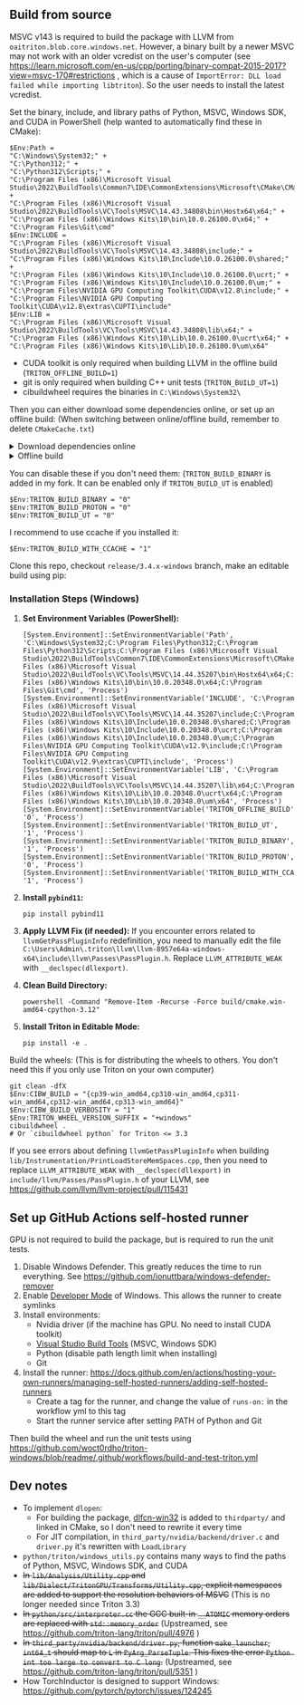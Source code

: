 ## Build from source

MSVC v143 is required to build the package with LLVM from `oaitriton.blob.core.windows.net`. However, a binary built by a newer MSVC may not work with an older vcredist on the user's computer (see https://learn.microsoft.com/en-us/cpp/porting/binary-compat-2015-2017?view=msvc-170#restrictions , which is a cause of `ImportError: DLL load failed while importing libtriton`). So the user needs to install the latest vcredist.

Set the binary, include, and library paths of Python, MSVC, Windows SDK, and CUDA in PowerShell (help wanted to automatically find these in CMake):
```pwsh
$Env:Path =
"C:\Windows\System32;" +
"C:\Python312;" +
"C:\Python312\Scripts;" +
"C:\Program Files (x86)\Microsoft Visual Studio\2022\BuildTools\Common7\IDE\CommonExtensions\Microsoft\CMake\CMake\bin;" +
"C:\Program Files (x86)\Microsoft Visual Studio\2022\BuildTools\VC\Tools\MSVC\14.43.34808\bin\Hostx64\x64;" +
"C:\Program Files (x86)\Windows Kits\10\bin\10.0.26100.0\x64;" +
"C:\Program Files\Git\cmd"
$Env:INCLUDE =
"C:\Program Files (x86)\Microsoft Visual Studio\2022\BuildTools\VC\Tools\MSVC\14.43.34808\include;" +
"C:\Program Files (x86)\Windows Kits\10\Include\10.0.26100.0\shared;" +
"C:\Program Files (x86)\Windows Kits\10\Include\10.0.26100.0\ucrt;" +
"C:\Program Files (x86)\Windows Kits\10\Include\10.0.26100.0\um;" +
"C:\Program Files\NVIDIA GPU Computing Toolkit\CUDA\v12.8\include;" +
"C:\Program Files\NVIDIA GPU Computing Toolkit\CUDA\v12.8\extras\CUPTI\include"
$Env:LIB =
"C:\Program Files (x86)\Microsoft Visual Studio\2022\BuildTools\VC\Tools\MSVC\14.43.34808\lib\x64;" +
"C:\Program Files (x86)\Windows Kits\10\Lib\10.0.26100.0\ucrt\x64;" +
"C:\Program Files (x86)\Windows Kits\10\Lib\10.0.26100.0\um\x64"
```
* CUDA toolkit is only required when building LLVM in the offline build (`TRITON_OFFLINE_BUILD=1`)
* git is only required when building C++ unit tests (`TRITON_BUILD_UT=1`)
* cibuildwheel requires the binaries in `C:\Windows\System32\`

Then you can either download some dependencies online, or set up an offline build: (When switching between online/offline build, remember to delete `CMakeCache.txt`)

<details>
<summary>Download dependencies online</summary>

`setup.py` will download LLVM and JSON into the cache folder set by `TRITON_HOME` (by default `C:\Users\<your username>\.triton\`) and link against them. The LLVM is built by https://github.com/triton-lang/triton/blob/main/.github/workflows/llvm-build.yml

A minimal CUDA toolchain (`ptxas.exe`, `cuda.h`, `cuda.lib`) and TinyCC will be downloaded and bundled in the wheel.

If you're in China, make sure to have a good Internet connection.

(For Triton <= 3.1, the pre-built LLVM is not provided. You still need to build LLVM and set `LLVM_SYSPATH`. Other dependencies can be automatically downloaded.)
</details>

<details>
<summary>Offline build</summary>

Enable offline build:
```pwsh
$Env:TRITON_OFFLINE_BUILD = "1"
```

Build LLVM using MSVC according to the instructions of the official Triton:
```pwsh
# Check out the commit according to cmake/llvm-hash.txt (Sadly, you need to rebuild LLVM every week if you want to keep up to date)
cmake -B build -G Ninja -DCMAKE_BUILD_TYPE=Release -DLLVM_ENABLE_PROJECTS="mlir;llvm" -DLLVM_TARGETS_TO_BUILD="host;NVPTX;AMDGPU" -DLLVM_BUILD_TOOLS=OFF -DLLVM_CCACHE_BUILD=ON -DLLVM_ENABLE_DIA_SDK=OFF llvm
cmake --build build -j 8 --config Release
```
* See https://github.com/triton-lang/triton?tab=readme-ov-file#building-with-a-custom-llvm and https://github.com/triton-lang/triton/blob/main/.github/workflows/llvm-build.yml
* When cloning LLVM, use `git clone --filter=blob:none https://github.com/llvm/llvm-project.git`. You don't want to clone the whole history as it's too large
* The official Triton enables `-DLLVM_ENABLE_ASSERTIONS=ON` when compiling LLVM, and this will increase the binary size of Triton
* You may need to add the following compiler options to make MSVC happy, see https://reviews.llvm.org/D90116 and https://github.com/llvm/llvm-project/issues/65255:
```diff
diff --git a/llvm/CMakeLists.txt b/llvm/CMakeLists.txt
index c06e661573ed..80b31843f45d 100644
--- a/llvm/CMakeLists.txt
+++ b/llvm/CMakeLists.txt
@@ -821,6 +821,8 @@ if(MSVC)
   if (BUILD_SHARED_LIBS)
     message(FATAL_ERROR "BUILD_SHARED_LIBS options is not supported on Windows.")
   endif()
+  add_compile_options("/utf-8")
+  add_compile_options("/D_SILENCE_NONFLOATING_COMPLEX_DEPRECATION_WARNING")
 else()
   option(LLVM_LINK_LLVM_DYLIB "Link tools against the libllvm dynamic library" OFF)
   option(LLVM_BUILD_LLVM_C_DYLIB "Build libllvm-c re-export library (Darwin only)" OFF)
```

Download JSON according to `setup.py`:
* https://github.com/nlohmann/json/releases/download/v3.11.3/include.zip

Set their paths:
```pwsh
$Env:LLVM_SYSPATH = "C:\llvm-project\build"
$Env:JSON_SYSPATH = "C:\json"
```
(For Triton <= 3.1, you also need to download pybind11 and set `PYBIND11_SYSPATH` according to `setup.py`)

The CUDA toolchain and TinyCC are not bundled by default in the offline build.
</details>

You can disable these if you don't need them: (`TRITON_BUILD_BINARY` is added in my fork. It can be enabled only if `TRITON_BUILD_UT` is enabled)
```pwsh
$Env:TRITON_BUILD_BINARY = "0"
$Env:TRITON_BUILD_PROTON = "0"
$Env:TRITON_BUILD_UT = "0"
```

I recommend to use ccache if you installed it:
```pwsh
$Env:TRITON_BUILD_WITH_CCACHE = "1"
```

Clone this repo, checkout `release/3.4.x-windows` branch, make an editable build using pip:

### Installation Steps (Windows)

1.  **Set Environment Variables (PowerShell):**
    ```pwsh
    [System.Environment]::SetEnvironmentVariable('Path', 'C:\Windows\System32;C:\Program Files\Python312;C:\Program Files\Python312\Scripts;C:\Program Files (x86)\Microsoft Visual Studio\2022\BuildTools\Common7\IDE\CommonExtensions\Microsoft\CMake\CMake\bin;C:\Program Files (x86)\Microsoft Visual Studio\2022\BuildTools\VC\Tools\MSVC\14.44.35207\bin\Hostx64\x64;C:\Program Files (x86)\Windows Kits\10\bin\10.0.20348.0\x64;C:\Program Files\Git\cmd', 'Process')
    [System.Environment]::SetEnvironmentVariable('INCLUDE', 'C:\Program Files (x86)\Microsoft Visual Studio\2022\BuildTools\VC\Tools\MSVC\14.44.35207\include;C:\Program Files (x86)\Windows Kits\10\Include\10.0.20348.0\shared;C:\Program Files (x86)\Windows Kits\10\Include\10.0.20348.0\ucrt;C:\Program Files (x86)\Windows Kits\10\Include\10.0.20348.0\um;C:\Program Files\NVIDIA GPU Computing Toolkit\CUDA\v12.9\include;C:\Program Files\NVIDIA GPU Computing Toolkit\CUDA\v12.9\extras\CUPTI\include', 'Process')
    [System.Environment]::SetEnvironmentVariable('LIB', 'C:\Program Files (x86)\Microsoft Visual Studio\2022\BuildTools\VC\Tools\MSVC\14.44.35207\lib\x64;C:\Program Files (x86)\Windows Kits\10\Lib\10.0.20348.0\ucrt\x64;C:\Program Files (x86)\Windows Kits\10\Lib\10.0.20348.0\um\x64', 'Process')
    [System.Environment]::SetEnvironmentVariable('TRITON_OFFLINE_BUILD', '0', 'Process')
    [System.Environment]::SetEnvironmentVariable('TRITON_BUILD_UT', '1', 'Process')
    [System.Environment]::SetEnvironmentVariable('TRITON_BUILD_BINARY', '1', 'Process')
    [System.Environment]::SetEnvironmentVariable('TRITON_BUILD_PROTON', '0', 'Process')
    [System.Environment]::SetEnvironmentVariable('TRITON_BUILD_WITH_CCACHE', '1', 'Process')
    ```

2.  **Install `pybind11`:**
    ```pwsh
    pip install pybind11
    ```

3.  **Apply LLVM Fix (if needed):**
    If you encounter errors related to `llvmGetPassPluginInfo` redefinition, you need to manually edit the file `C:\Users\Admin\.triton\llvm\llvm-8957e64a-windows-x64\include\llvm\Passes\PassPlugin.h`.
    Replace `LLVM_ATTRIBUTE_WEAK` with `__declspec(dllexport)`.

4.  **Clean Build Directory:**
    ```pwsh
    powershell -Command "Remove-Item -Recurse -Force build/cmake.win-amd64-cpython-3.12"
    ```

5.  **Install Triton in Editable Mode:**
    ```pwsh
    pip install -e .
    ```


Build the wheels: (This is for distributing the wheels to others. You don't need this if you only use Triton on your own computer)
```pwsh
git clean -dfX
$Env:CIBW_BUILD = "{cp39-win_amd64,cp310-win_amd64,cp311-win_amd64,cp312-win_amd64,cp313-win_amd64}"
$Env:CIBW_BUILD_VERBOSITY = "1"
$Env:TRITON_WHEEL_VERSION_SUFFIX = "+windows"
cibuildwheel .
# Or `cibuildwheel python` for Triton <= 3.3
```

If you see errors about defining `llvmGetPassPluginInfo` when building `lib/Instrumentation/PrintLoadStoreMemSpaces.cpp`, then you need to replace `LLVM_ATTRIBUTE_WEAK` with `__declspec(dllexport)` in `include/llvm/Passes/PassPlugin.h` of your LLVM, see https://github.com/llvm/llvm-project/pull/115431

## Set up GitHub Actions self-hosted runner

GPU is not required to build the package, but is required to run the unit tests.

1. Disable Windows Defender. This greatly reduces the time to run everything. See https://github.com/ionuttbara/windows-defender-remover
2. Enable [Developer Mode](https://learn.microsoft.com/en-us/windows/apps/get-started/enable-your-device-for-development#activate-developer-mode) of Windows. This allows the runner to create symlinks
3. Install environments:
    * Nvidia driver (if the machine has GPU. No need to install CUDA toolkit)
    * [Visual Studio Build Tools](https://aka.ms/vs/17/release/vs_BuildTools.exe) (MSVC, Windows SDK)
    * Python (disable path length limit when installing)
    * Git
4. Install the runner: https://docs.github.com/en/actions/hosting-your-own-runners/managing-self-hosted-runners/adding-self-hosted-runners
    * Create a tag for the runner, and change the value of `runs-on:` in the workflow yml to this tag
    * Start the runner service after setting PATH of Python and Git

Then build the wheel and run the unit tests using https://github.com/woct0rdho/triton-windows/blob/readme/.github/workflows/build-and-test-triton.yml

## Dev notes

* To implement `dlopen`:
    * For building the package, [dlfcn-win32](https://github.com/dlfcn-win32/dlfcn-win32) is added to `thirdparty/` and linked in CMake, so I don't need to rewrite it every time
    * For JIT compilation, in `third_party/nvidia/backend/driver.c` and `driver.py` it's rewritten with `LoadLibrary`
* `python/triton/windows_utils.py` contains many ways to find the paths of Python, MSVC, Windows SDK, and CUDA
* ~~In `lib/Analysis/Utility.cpp` and `lib/Dialect/TritonGPU/Transforms/Utility.cpp`, explicit namespaces are added to support the resolution behaviors of MSVC~~ (This is no longer needed since Triton 3.3)
* ~~In `python/src/interpreter.cc` the GCC built-in `__ATOMIC` memory orders are replaced with `std::memory_order`~~ (Upstreamed, see https://github.com/triton-lang/triton/pull/4976 )
* ~~In `third_party/nvidia/backend/driver.py`, function `make_launcher`, `int64_t` should map to `L` in `PyArg_ParseTuple`. This fixes the error `Python int too large to convert to C long`.~~ (Upstreamed, see https://github.com/triton-lang/triton/pull/5351 )
* How TorchInductor is designed to support Windows: https://github.com/pytorch/pytorch/issues/124245
